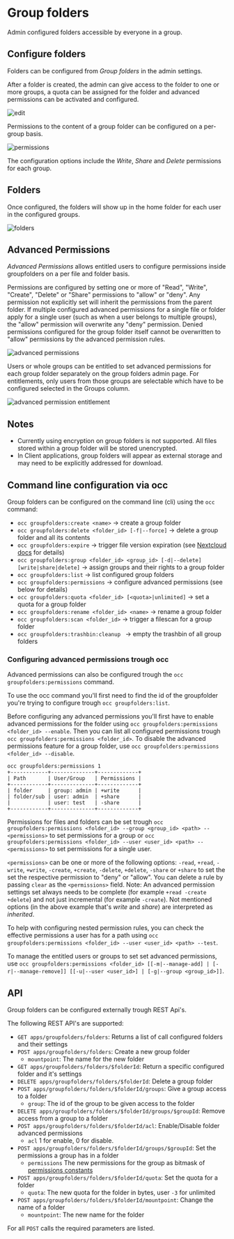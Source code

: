 # Group folders

Admin configured folders accessible by everyone in a group.

## Configure folders

Folders can be configured from *Group folders* in the admin settings.

After a folder is created, the admin can give access to the folder to one or more groups, a quota can be assigned for the folder and advanced permissions can be activated and configured.


![edit](screenshots/edit.png)

Permissions to the content of a group folder can be configured on a per-group basis.

![permissions](screenshots/permissions.png)

The configuration options include the _Write_, _Share_ and _Delete_ permissions for each group.

## Folders

Once configured, the folders will show up in the home folder for each user in the configured groups.

![folders](screenshots/folders.png)

## Advanced Permissions

_Advanced Permissions_ allows entitled users to configure permissions inside groupfolders on a per file and folder basis.

Permissions are configured by setting one or more of "Read", "Write", "Create", "Delete" or "Share" permissions to "allow" or "deny". Any permission not explicitly set will inherit the permissions from the parent folder. If multiple configured advanced permissions for a single file or folder apply for a single user (such as when a user belongs to multiple groups), the "allow" permission will overwrite any "deny" permission. Denied permissions configured for the group folder itself cannot be overwritten to "allow" permissions by the advanced permission rules.

![advanced permissions](screenshots/acl.png)

Users or whole groups can be entitled to set advanced permissions for each group folder separately on the group folders admin page.
For entitlements, only users from those groups are selectable which have to be configured selected in the Groups column.

![advanced permission entitlement](screenshots/aclAdmin.png)

## Notes

* Currently using encryption on group folders is not supported. All files stored within a group folder will be stored unencrypted.
* In Client applications, group folders will appear as external storage and may need to be explicitly addressed for download.

## Command line configuration via occ

Group folders can be configured on the command line (cli) using the `occ` command:

- `occ groupfolders:create <name>` &rarr; create a group folder
- `occ groupfolders:delete <folder_id> [-f|--force]` &rarr; delete a group folder and all its contents
- `occ groupfolders:expire` &rarr; trigger file version expiration (see [Nextcloud docs](https://docs.nextcloud.com/server/latest/admin_manual/configuration_files/file_versioning.html) for details)
- `occ groupfolders:group <folder_id> <group_id> [-d|--delete] [write|share|delete]` &rarr; assign groups and their rights to a group folder
- `occ groupfolders:list` &rarr; list configured group folders
- `occ groupfolders:permissions` &rarr; configure advanced permissions (see below for details)
- `occ groupfolders:quota <folder_id> [<quota>|unlimited]` &rarr; set a quota for a group folder
- `occ groupfolders:rename <folder_id> <name>` &rarr; rename a group folder
- `occ groupfolders:scan <folder_id>` &rarr; trigger a filescan for a group folder
- `occ groupfolders:trashbin:cleanup ` &rarr; empty the trashbin of all group folders

### Configuring advanced permissions trough occ

Advanced permissions can also be configured trough the `occ groupfolders:permissions` command.

To use the occ command you'll first need to find the id of the groupfolder you're trying to configure trough `occ groupfolders:list`.

Before configuring any advanced permissions you'll first have to enable advanced permissions for the folder using `occ groupfolders:permissions <folder_id> --enable`.
Then you can list all configured permissions trough `occ groupfolders:permissions <folder_id>`.
To disable the advanced permissions feature for a group folder, use `occ groupfolders:permissions <folder_id> --disable`.

```
occ groupfolders:permissions 1
+------------+--------------+-------------+
| Path       | User/Group   | Permissions |
+------------+--------------+-------------+
| folder     | group: admin | +write      |
| folder/sub | user: admin  | +share      |
|            | user: test   | -share      |
+------------+--------------+-------------+
```

Permissions for files and folders can be set trough `occ groupfolders:permissions <folder_id> --group <group_id> <path> -- <permissions>` to set permissions for a group or `occ groupfolders:permissions <folder_id> --user <user_id> <path> -- <permissions>` to set permissions for a single user.

`<permissions>` can be one or more of the following options: `-read`, `+read`, `-write`, `+write`, `-create`, `+create`, `-delete`, `+delete`, `-share` or `+share` to set the set the respective permission to "deny" or "allow".
You can delete a rule by passing `clear` as the `<permissions>` field.
Note: An advanced permission settings set always needs to be complete (for example `+read -create +delete`) and not just incremental (for example `-create`).
Not mentioned options (in the above example that's _write_ and _share_) are interpreted as _inherited_.

To help with configuring nested permission rules, you can check the effective permissions a user has for a path using `occ groupfolders:permissions <folder_id> --user <user_id> <path> --test`.

To manage the entitled users or groups to set set advanced permissions, use `occ groupfolders:permissions <folder_id> [[-m|--manage-add] | [-r|--manage-remove]] [[-u|--user <user_id>] | [-g|--group <group_id>]]`.

## API

Group folders can be configured externally trough  REST Api's.

The following REST API's are supported:

- `GET apps/groupfolders/folders`: Returns a list of call configured folders and their settings
- `POST apps/groupfolders/folders`: Create a new group folder
    - `mountpoint`: The name for the new folder
- `GET apps/groupfolders/folders/$folderId`: Return a specific configured folder and it's settings
- `DELETE apps/groupfolders/folders/$folderId`: Delete a group folder
- `POST apps/groupfolders/folders/$folderId/groups`: Give a group access to a folder
    - `group`: The id of the group to be given access to the folder
- `DELETE apps/groupfolders/folders/$folderId/groups/$groupId`: Remove access from a group to a folder
- `POST apps/groupfolders/folders/$folderId/acl`: Enable/Disable folder advanced permissions
    - `acl` 1 for enable, 0 for disable.
- `POST apps/groupfolders/folders/$folderId/groups/$groupId`: Set the permissions a group has in a folder
    - `permissions` The new permissions for the group as bitmask of [permissions constants](https://github.com/nextcloud/server/blob/b4f36d44c43aac0efdc6c70ff8e46473341a9bfe/lib/public/Constants.php#L65)
- `POST apps/groupfolders/folders/$folderId/quota`: Set the quota for a folder
    - `quota`: The new quota for the folder in bytes, user `-3` for unlimited
- `POST apps/groupfolders/folders/$folderId/mountpoint`: Change the name of a folder
    - `mountpoint`: The new name for the folder

For all `POST` calls the required parameters are listed.
